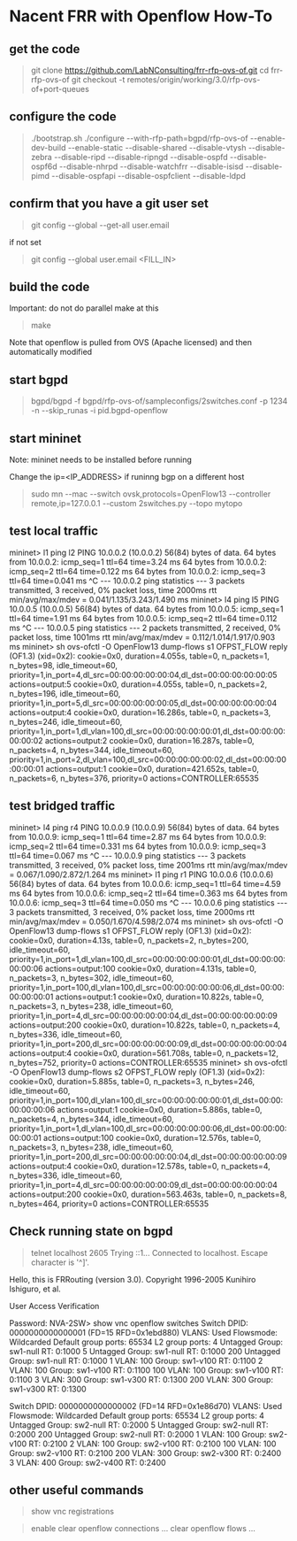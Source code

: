 # Nacent FRR with Openflow How-To

## get the code

> git clone  https://github.com/LabNConsulting/frr-rfp-ovs-of.git
> cd frr-rfp-ovs-of
> git checkout -t remotes/origin/working/3.0/rfp-ovs-of+port-queues

## configure the code

> ./bootstrap.sh
> ./configure --with-rfp-path=bgpd/rfp-ovs-of --enable-dev-build --enable-static --disable-shared --disable-vtysh --disable-zebra --disable-ripd --disable-ripngd --disable-ospfd --disable-ospf6d --disable-nhrpd --disable-watchfrr --disable-isisd --disable-pimd --disable-ospfapi --disable-ospfclient --disable-ldpd

## confirm that you have a git user set

> git config --global --get-all user.email

if not set

> git config --global  user.email <FILL_IN>

## build the code

Important: do not do parallel make at this 

> make

Note that openflow is pulled from OVS (Apache licensed) and then automatically modified

## start bgpd

> bgpd/bgpd -f bgpd/rfp-ovs-of/sampleconfigs/2switches.conf -p 1234 -n --skip_runas -i pid.bgpd-openflow

## start mininet

Note: mininet needs to be installed before running 

Change the ip=<IP_ADDRESS> if runinng bgp on a different host

> sudo mn --mac --switch ovsk,protocols=OpenFlow13 --controller remote,ip=127.0.0.1 --custom 2switches.py --topo mytopo

## test local traffic
mininet> l1 ping l2
PING 10.0.0.2 (10.0.0.2) 56(84) bytes of data.
64 bytes from 10.0.0.2: icmp_seq=1 ttl=64 time=3.24 ms
64 bytes from 10.0.0.2: icmp_seq=2 ttl=64 time=0.122 ms
64 bytes from 10.0.0.2: icmp_seq=3 ttl=64 time=0.041 ms
^C
--- 10.0.0.2 ping statistics ---
3 packets transmitted, 3 received, 0% packet loss, time 2000ms
rtt min/avg/max/mdev = 0.041/1.135/3.243/1.490 ms
mininet> l4 ping l5
PING 10.0.0.5 (10.0.0.5) 56(84) bytes of data.
64 bytes from 10.0.0.5: icmp_seq=1 ttl=64 time=1.91 ms
64 bytes from 10.0.0.5: icmp_seq=2 ttl=64 time=0.112 ms
^C
--- 10.0.0.5 ping statistics ---
2 packets transmitted, 2 received, 0% packet loss, time 1001ms
rtt min/avg/max/mdev = 0.112/1.014/1.917/0.903 ms
mininet> sh ovs-ofctl -O OpenFlow13 dump-flows s1
OFPST_FLOW reply (OF1.3) (xid=0x2):
 cookie=0x0, duration=4.055s, table=0, n_packets=1, n_bytes=98, idle_timeout=60, priority=1,in_port=4,dl_src=00:00:00:00:00:04,dl_dst=00:00:00:00:00:05 actions=output:5
 cookie=0x0, duration=4.055s, table=0, n_packets=2, n_bytes=196, idle_timeout=60, priority=1,in_port=5,dl_src=00:00:00:00:00:05,dl_dst=00:00:00:00:00:04 actions=output:4
 cookie=0x0, duration=16.286s, table=0, n_packets=3, n_bytes=246, idle_timeout=60, priority=1,in_port=1,dl_vlan=100,dl_src=00:00:00:00:00:01,dl_dst=00:00:00:00:00:02 actions=output:2
 cookie=0x0, duration=16.287s, table=0, n_packets=4, n_bytes=344, idle_timeout=60, priority=1,in_port=2,dl_vlan=100,dl_src=00:00:00:00:00:02,dl_dst=00:00:00:00:00:01 actions=output:1
 cookie=0x0, duration=421.652s, table=0, n_packets=6, n_bytes=376, priority=0 actions=CONTROLLER:65535

## test bridged traffic
mininet> l4 ping r4
PING 10.0.0.9 (10.0.0.9) 56(84) bytes of data.
64 bytes from 10.0.0.9: icmp_seq=1 ttl=64 time=2.87 ms
64 bytes from 10.0.0.9: icmp_seq=2 ttl=64 time=0.331 ms
64 bytes from 10.0.0.9: icmp_seq=3 ttl=64 time=0.067 ms
^C
--- 10.0.0.9 ping statistics ---
3 packets transmitted, 3 received, 0% packet loss, time 2001ms
rtt min/avg/max/mdev = 0.067/1.090/2.872/1.264 ms
mininet> l1 ping r1
PING 10.0.0.6 (10.0.0.6) 56(84) bytes of data.
64 bytes from 10.0.0.6: icmp_seq=1 ttl=64 time=4.59 ms
64 bytes from 10.0.0.6: icmp_seq=2 ttl=64 time=0.363 ms
64 bytes from 10.0.0.6: icmp_seq=3 ttl=64 time=0.050 ms
^C
--- 10.0.0.6 ping statistics ---
3 packets transmitted, 3 received, 0% packet loss, time 2000ms
rtt min/avg/max/mdev = 0.050/1.670/4.598/2.074 ms
mininet> sh ovs-ofctl -O OpenFlow13 dump-flows s1
OFPST_FLOW reply (OF1.3) (xid=0x2):
 cookie=0x0, duration=4.13s, table=0, n_packets=2, n_bytes=200, idle_timeout=60, priority=1,in_port=1,dl_vlan=100,dl_src=00:00:00:00:00:01,dl_dst=00:00:00:00:00:06 actions=output:100
 cookie=0x0, duration=4.131s, table=0, n_packets=3, n_bytes=302, idle_timeout=60, priority=1,in_port=100,dl_vlan=100,dl_src=00:00:00:00:00:06,dl_dst=00:00:00:00:00:01 actions=output:1
 cookie=0x0, duration=10.822s, table=0, n_packets=3, n_bytes=238, idle_timeout=60, priority=1,in_port=4,dl_src=00:00:00:00:00:04,dl_dst=00:00:00:00:00:09 actions=output:200
 cookie=0x0, duration=10.822s, table=0, n_packets=4, n_bytes=336, idle_timeout=60, priority=1,in_port=200,dl_src=00:00:00:00:00:09,dl_dst=00:00:00:00:00:04 actions=output:4
 cookie=0x0, duration=561.708s, table=0, n_packets=12, n_bytes=752, priority=0 actions=CONTROLLER:65535
mininet> sh ovs-ofctl -O OpenFlow13 dump-flows s2
OFPST_FLOW reply (OF1.3) (xid=0x2):
 cookie=0x0, duration=5.885s, table=0, n_packets=3, n_bytes=246, idle_timeout=60, priority=1,in_port=100,dl_vlan=100,dl_src=00:00:00:00:00:01,dl_dst=00:00:00:00:00:06 actions=output:1
 cookie=0x0, duration=5.886s, table=0, n_packets=4, n_bytes=344, idle_timeout=60, priority=1,in_port=1,dl_vlan=100,dl_src=00:00:00:00:00:06,dl_dst=00:00:00:00:00:01 actions=output:100
 cookie=0x0, duration=12.576s, table=0, n_packets=3, n_bytes=238, idle_timeout=60, priority=1,in_port=200,dl_src=00:00:00:00:00:04,dl_dst=00:00:00:00:00:09 actions=output:4
 cookie=0x0, duration=12.578s, table=0, n_packets=4, n_bytes=336, idle_timeout=60, priority=1,in_port=4,dl_src=00:00:00:00:00:09,dl_dst=00:00:00:00:00:04 actions=output:200
 cookie=0x0, duration=563.463s, table=0, n_packets=8, n_bytes=464, priority=0 actions=CONTROLLER:65535

## Check running state on bgpd

> telnet localhost 2605
Trying ::1...
Connected to localhost.
Escape character is '^]'.

Hello, this is FRRouting (version 3.0).
Copyright 1996-2005 Kunihiro Ishiguro, et al.


User Access Verification

Password: <zebra>
NVA-2SW> show vnc openflow switches 
Switch DPID:            0000000000000001        (FD=15  RFD=0x1ebd880)
VLANS:          Used
Flowsmode:      Wildcarded
Default group ports:    65534
L2 group ports: 4       Untagged    Group: sw1-null             RT: 0:1000
                5       Untagged    Group: sw1-null             RT: 0:1000
                200     Untagged    Group: sw1-null             RT: 0:1000
                1       VLAN: 100   Group: sw1-v100             RT: 0:1100
                2       VLAN: 100   Group: sw1-v100             RT: 0:1100
                100     VLAN: 100   Group: sw1-v100             RT: 0:1100
                3       VLAN: 300   Group: sw1-v300             RT: 0:1300
                200     VLAN: 300   Group: sw1-v300             RT: 0:1300

Switch DPID:            0000000000000002        (FD=14  RFD=0x1e86d70)
VLANS:          Used
Flowsmode:      Wildcarded
Default group ports:    65534
L2 group ports: 4       Untagged    Group: sw2-null             RT: 0:2000
                5       Untagged    Group: sw2-null             RT: 0:2000
                200     Untagged    Group: sw2-null             RT: 0:2000
                1       VLAN: 100   Group: sw2-v100             RT: 0:2100
                2       VLAN: 100   Group: sw2-v100             RT: 0:2100
                100     VLAN: 100   Group: sw2-v100             RT: 0:2100
                200     VLAN: 300   Group: sw2-v300             RT: 0:2400
                3       VLAN: 400   Group: sw2-v400             RT: 0:2400

## other useful commands

> show vnc registrations

> enable
> clear openflow connections ...
> clear openflow flows ...

